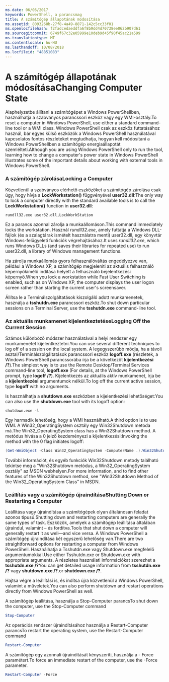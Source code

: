 ```yaml
---
ms.date: 06/05/2017
keywords: PowerShell, a parancsmag
title: A számítógép állapotának módosítása
ms.assetid: 8093268b-27f8-4a49-8871-142c5cc33f01
ms.openlocfilehash: f2fadcedaeddfa6f8b9dd4d70738ee062b907d61
ms.sourcegitcommit: 6749f67c32e05999e10deb9d45f90f45ac21a599
ms.translationtype: MT
ms.contentlocale: hu-HU
ms.lasthandoff: 10/08/2018
ms.locfileid: "48851083"
---
```

# <a name="changing-computer-state"></a><span data-ttu-id="67d23-103">A számítógép állapotának módosítása</span><span class="sxs-lookup"><span data-stu-id="67d23-103">Changing Computer State</span></span>

<span data-ttu-id="67d23-104">Alaphelyzetbe állítani a számítógépet a Windows PowerShellben, használhatja a szabványos parancssori eszköz vagy egy WMI-osztály.</span><span class="sxs-lookup"><span data-stu-id="67d23-104">To reset a computer in Windows PowerShell, use either a standard command-line tool or a WMI class.</span></span> <span data-ttu-id="67d23-105">Windows PowerShell csak az eszköz futtatásához használ, bár egyes külső eszközök a Windows PowerShell használatával kapcsolatos fontos részleteket megtudhatja, hogyan kell módosítani a Windows PowerShellben a számítógép energiaállapotát szemlélteti.</span><span class="sxs-lookup"><span data-stu-id="67d23-105">Although you are using Windows PowerShell only to run the tool, learning how to change a computer's power state in Windows PowerShell illustrates some of the important details about working with external tools in Windows PowerShell.</span></span>

### <a name="locking-a-computer"></a><span data-ttu-id="67d23-106">A számítógép zárolása</span><span class="sxs-lookup"><span data-stu-id="67d23-106">Locking a Computer</span></span>

<span data-ttu-id="67d23-107">Közvetlenül a szabványos elérhető eszközöket a számítógép zárolása csak úgy, hogy hívja a **LockWorkstation()** függvényével **user32.dll**:</span><span class="sxs-lookup"><span data-stu-id="67d23-107">The only way to lock a computer directly with the standard available tools is to call the **LockWorkstation()** function in **user32.dll**:</span></span>

```
rundll32.exe user32.dll,LockWorkStation
```

<span data-ttu-id="67d23-108">Ez a parancs azonnal zárolja a munkaállomáson.</span><span class="sxs-lookup"><span data-stu-id="67d23-108">This command immediately locks the workstation.</span></span> <span data-ttu-id="67d23-109">Használ *rundll32.exe*, amely futtatja a Windows DLL-fájlok (és a szalagtárak ismételt használatra menti) user32.dll, egy könyvtár Windows-felügyeleti funkciók végrehajtásához.</span><span class="sxs-lookup"><span data-stu-id="67d23-109">It uses *rundll32.exe*, which runs Windows DLLs (and saves their libraries for repeated use) to run user32.dll, a library of Windows management functions.</span></span>

<span data-ttu-id="67d23-110">Ha zárolja munkaállomás gyors felhasználóváltás engedélyezve van, például a Windows XP, a számítógép megjeleníti az aktuális felhasználó képernyőkímélő indítása helyett a felhasználó bejelentkezési képernyő.</span><span class="sxs-lookup"><span data-stu-id="67d23-110">When you lock a workstation while Fast User Switching is enabled, such as on Windows XP, the computer displays the user logon screen rather than starting the current user's screensaver.</span></span>

<span data-ttu-id="67d23-111">Állítsa le a Terminálszolgáltatások kiszolgáló adott munkamenetek, használja a **tsshutdn.exe** parancssori eszköz.</span><span class="sxs-lookup"><span data-stu-id="67d23-111">To shut down particular sessions on a Terminal Server, use the **tsshutdn.exe** command-line tool.</span></span>

### <a name="logging-off-the-current-session"></a><span data-ttu-id="67d23-112">Az aktuális munkamenet kijelentkeztetése</span><span class="sxs-lookup"><span data-stu-id="67d23-112">Logging Off the Current Session</span></span>

<span data-ttu-id="67d23-113">Számos különböző módszer használatával a helyi rendszer egy munkamenetet kijelentkeztetni.</span><span class="sxs-lookup"><span data-stu-id="67d23-113">You can use several different techniques to log off of a session on the local system.</span></span> <span data-ttu-id="67d23-114">A legegyszerűbb módja, ha a távoli asztal/Terminálszolgáltatások parancssori eszköz **logoff.exe** (részletek, a Windows PowerShell parancssorába írja be a következőt **kijelentkezési /?**).</span><span class="sxs-lookup"><span data-stu-id="67d23-114">The simplest way is to use the Remote Desktop/Terminal Services command-line tool, **logoff.exe** (For details, at the Windows PowerShell prompt, type **logoff /?**).</span></span> <span data-ttu-id="67d23-115">Kijelentkezés az aktuális aktív munkamenet, írja be a **kijelentkezési** argumentumok nélkül.</span><span class="sxs-lookup"><span data-stu-id="67d23-115">To log off the current active session, type **logoff** with no arguments.</span></span>

<span data-ttu-id="67d23-116">Is használhatja a **shutdown.exe** eszközben a kijelentkezési lehetőséget:</span><span class="sxs-lookup"><span data-stu-id="67d23-116">You can also use the **shutdown.exe** tool with its logoff option:</span></span>

```
shutdown.exe -l
```

<span data-ttu-id="67d23-117">Egy harmadik lehetőség, hogy a WMI használható.</span><span class="sxs-lookup"><span data-stu-id="67d23-117">A third option is to use WMI.</span></span> <span data-ttu-id="67d23-118">A Win32_OperatingSystem osztály egy Win32Shutdown metoda má.</span><span class="sxs-lookup"><span data-stu-id="67d23-118">The Win32_OperatingSystem class has a Win32Shutdown method.</span></span> <span data-ttu-id="67d23-119">A metódus hívása a 0 jelző kezdeményezi a kijelentkezési:</span><span class="sxs-lookup"><span data-stu-id="67d23-119">Invoking the method with the 0 flag initiates logoff:</span></span>

```powershell
(Get-WmiObject -Class Win32_OperatingSystem -ComputerName .).Win32Shutdown(0)
```

<span data-ttu-id="67d23-120">További információt, és egyéb funkciók Win32Shutdown metody található tekintse meg a "Win32Shutdown metódus, a Win32_OperatingSystem osztály" az MSDN webhelyen.</span><span class="sxs-lookup"><span data-stu-id="67d23-120">For more information, and to find other features of the Win32Shutdown method, see "Win32Shutdown Method of the Win32_OperatingSystem Class" in MSDN.</span></span>

### <a name="shutting-down-or-restarting-a-computer"></a><span data-ttu-id="67d23-121">Leállítás vagy a számítógép újraindítása</span><span class="sxs-lookup"><span data-stu-id="67d23-121">Shutting Down or Restarting a Computer</span></span>

<span data-ttu-id="67d23-122">Leállítása vagy újraindítása a számítógépek olyan általánosan feladat azonos típusú.</span><span class="sxs-lookup"><span data-stu-id="67d23-122">Shutting down and restarting computers are generally the same types of task.</span></span> <span data-ttu-id="67d23-123">Eszközök, amelyek a számítógép leállítása általában újraindul, valamint – és fordítva.</span><span class="sxs-lookup"><span data-stu-id="67d23-123">Tools that shut down a computer will generally restart it as well—and vice versa.</span></span> <span data-ttu-id="67d23-124">A Windows PowerShell a számítógép újraindítása két egyszerű lehetőség van.</span><span class="sxs-lookup"><span data-stu-id="67d23-124">There are two straightforward options for restarting a computer from Windows PowerShell.</span></span> <span data-ttu-id="67d23-125">Használhatja a Tsshutdn.exe vagy Shutdown.exe megfelelő argumentumokkal.</span><span class="sxs-lookup"><span data-stu-id="67d23-125">Use either Tsshutdn.exe or Shutdown.exe with appropriate arguments.</span></span> <span data-ttu-id="67d23-126">A részletes használati információkat szerezhet a **tsshutdn.exe /?**</span><span class="sxs-lookup"><span data-stu-id="67d23-126">You can get detailed usage information from **tsshutdn.exe /?**</span></span> <span data-ttu-id="67d23-127">vagy **shutdown.exe /?**.</span><span class="sxs-lookup"><span data-stu-id="67d23-127">or **shutdown.exe /?**.</span></span>

<span data-ttu-id="67d23-128">Hajtsa végre a leállítási is, és indítsa újra közvetlenül a Windows PowerShell, valamint a műveletek.</span><span class="sxs-lookup"><span data-stu-id="67d23-128">You can also perform shutdown and restart operations directly from Windows PowerShell as well.</span></span>

<span data-ttu-id="67d23-129">A számítógép leállítása, használja a Stop-Computer parancs</span><span class="sxs-lookup"><span data-stu-id="67d23-129">To shut down the computer, use the Stop-Computer command</span></span>

```powershell
Stop-Computer
```

<span data-ttu-id="67d23-130">Az operációs rendszer újraindításához használja a Restart-Computer parancs</span><span class="sxs-lookup"><span data-stu-id="67d23-130">To restart the operating system, use the Restart-Computer command</span></span>

```powershell
Restart-Computer
```

<span data-ttu-id="67d23-131">A számítógép egy azonnali újraindítását kényszeríti, használja a - Force paramétert.</span><span class="sxs-lookup"><span data-stu-id="67d23-131">To force an immediate restart of the computer, use the -Force parameter.</span></span>

```powershell
Restart-Computer -Force
```

